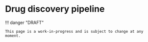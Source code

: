 # Drug discovery pipeline

!!! danger "DRAFT"

    This page is a work-in-progress and is subject to change at any moment.
